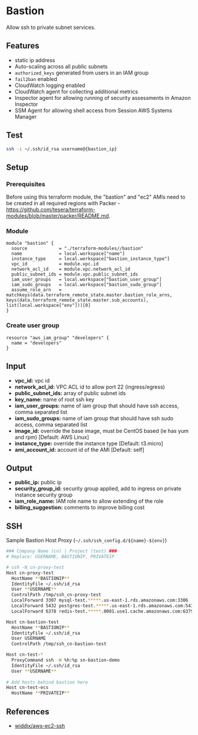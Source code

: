 # Bastion
Allow ssh to private subnet services.

## Features
- static ip address
- Auto-scaling across all public subnets
- `authorized_keys` generated from users in an IAM group
- `fail2ban` enabled
- CloudWatch logging enabled
- CloudWatch agent for collecting additional metrics
- Inspector agent for allowing running of security assessments in Amazon Inspector
- SSM Agent for allowing shell access from Session AWS Systems Manager

## Test
```bash
ssh -i ~/.ssh/id_rsa username@{bastion_ip}
```

## Setup

### Prerequisites
Before using this terraform module, the "bastion" and "ec2" AMIs need to be created in all required regions with Packer - https://github.com/tesera/terraform-modules/blob/master/packer/README.md. 

### Module
```hcl-terraform
module "bastion" {
  source            = "./terraform-modules//bastion"
  name              = local.workspace["name"]
  instance_type     = local.workspace["bastion_instance_type"]
  vpc_id            = module.vpc.id
  network_acl_id    = module.vpc.network_acl_id
  public_subnet_ids = module.vpc.public_subnet_ids
  iam_user_groups   = local.workspace["bastion_user_group"]
  iam_sudo_groups   = local.workspace["bastion_sudo_group"]
  assume_role_arn   = matchkeys(data.terraform_remote_state.master.bastion_role_arns, keys(data.terraform_remote_state.master.sub_accounts), list(local.workspace["env"]))[0]
}
```

### Create user group
```hcl-terraform
resource "aws_iam_group" "developers" {
  name = "developers"
}
```

## Input
- **vpc_id:** vpc id
- **network_acl_id:** VPC ACL id to allow port 22 (ingress/egress)
- **public_subnet_ids:** array of public subnet ids
- **key_name:** name of root ssh key
- **iam_user_groups:** name of iam group that should have ssh access, comma separated list
- **iam_sudo_groups:** name of iam group that should have ssh sudo access, comma separated list
- **image_id:** override the base image, must be CentOS based (ie has yum and rpm) [Default: AWS Linux]
- **instance_type:** override the instance type [Default: t3.micro]
- **ami_account_id:** account id of the AMI [Default: self]

## Output
- **public_ip:** public ip
- **security_group_id:** security group applied, add to ingress on private instance security group
- **iam_role_name:** IAM role name to allow extending of the role
- **billing_suggestion:** comments to improve billing cost

## SSH
Sample Bastion Host Proxy (`~/.ssh/ssh_config.d/${name}-${env}`)
```bash
### Company Name (cn) | Project (test) ###
# Replace: USERNAME, BASTIONIP, PRIVATEIP

# ssh -N cn-proxy-test
Host cn-proxy-test
  HostName **BASTIONIP**
  IdentityFile ~/.ssh/id_rsa
  User **USERNAME**
  ControlPath /tmp/ssh_cn-proxy-test
  LocalForward 3307 mysql-test.*****.us-east-1.rds.amazonaws.com:3306
  LocalForward 5432 postgres-test.*****.us-east-1.rds.amazonaws.com:5432
  LocalForward 6378 redis-test.*****.0001.use1.cache.amazonaws.com:6379

Host cn-bastion-test
  HostName **BASTIONIP**
  IdentityFile ~/.ssh/id_rsa
  User USERNAME
  ControlPath /tmp/ssh_cn-bastion-test

Host cn-test-*
  ProxyCommand ssh -W %h:%p sn-bastion-demo
  IdentityFile ~/.ssh/id_rsa
  User **USERNAME**
  
# Add hosts behind bastion here
Host cn-test-ecs
  HostName **PRIVATEIP**
```

## References
- [widdix/aws-ec2-ssh](https://github.com/widdix/aws-ec2-ssh/blob/master/aws-ec2-ssh.conf)
